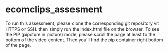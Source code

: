 # ecomclips_assesment

To run this assessment, please clone the corresponding git repository vit HTTPS or SSH. then simply run the index.html file on the browser. To see the PIP (pipcture in picture) mode, please scroll the page at least to the bottom of the video content. Then you'll find the pip container right bottom of the page.
